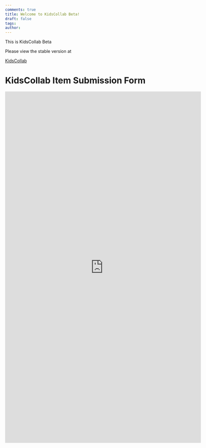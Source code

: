 ```yaml
---
comments: true
title: Welcome to KidsCollab Beta!
draft: false
tags: 
author:
---
```

 
This is KidsCollab Beta

Please view the stable version at 

[KidsCollab](https://sites.google.com/view/kidscollab)

# KidsCollab Item Submission Form

<iframe src="https://docs.google.com/forms/d/e/1FAIpQLSfsDvKfpNUXUs6h3tyTgPMhFLOixsAuV81mPo9T1VH7yqxiQg/viewform?embedded=true" width="640" height="1147" frameborder="0" marginheight="0" marginwidth="0" corner-radius= "10px">Loading…</iframe>
